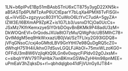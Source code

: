 1LN+b6pIPvE1Bp51mBAsbSTnU6xCT875y3ygD22XN5k=
aB5ASTp6PUMTzAxP6UCtEparY7bLqXa4PMX6TvFlSGI=
qL+iVvlSD+zgzyyuc803Y1CuWoO6LtYvC7udA+5gyZA=
IZW3E/I6BXmAP9ZpKZ+is1G7Lb3/usnxD1CjOa0UcCs=
JSxMz7KlfrKemxzyeSlY0rbDOqvBnBKMk9P48adU3zM=
DkWOQnEVl+0rQodsJXUa8tO7zMu/QWgPdcUB5MlhC78=
QvtMdgM5eq9HkWxxazUB0jVal/SzTFLIxy2G93lGDQ8=
jVFqGNsoC/cxj4oGMtdLBV9GnYtHI7e98QuDgRQ5cZ0=
dWhqH751H4iUkhxO7dSuvLGQLFJAbOl+75mxWLzoKG0=
OFFdU3m8W6VzjIqKtQ9LGn6v0xqycFiPldv02gOJxsM=
c+sibqIrYWV79TPaHbk7ixnBKmxGSWeZyHHm98pnMEE=
uPmEaV3hZqksDs+rl+qbhdqlgbo41dFjVUnGylIJT84=
